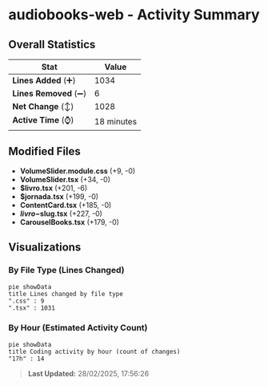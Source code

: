# audiobooks-web - Activity Summary 

## Overall Statistics

| Stat                   | Value                                                             |
| ---------------------- | ----------------------------------------------------------------- |
| **Lines Added** (➕)   | 1034                                          |
| **Lines Removed** (➖) | 6                                        |
| **Net Change** (↕)    | 1028                |
| **Active Time** (⌚)   | 18 minutes |


## Modified Files
- **VolumeSlider.module.css** (+9, -0)
- **VolumeSlider.tsx** (+34, -0)
- **$livro.tsx** (+201, -6)
- **$jornada.tsx** (+199, -0)
- **ContentCard.tsx** (+185, -0)
- **$livro-$slug.tsx** (+227, -0)
- **CarouselBooks.tsx** (+179, -0)

## Visualizations

### By File Type (Lines Changed)

```mermaid
pie showData
title Lines changed by file type
".css" : 9
".tsx" : 1031
```

### By Hour (Estimated Activity Count)

```mermaid
pie showData
title Coding activity by hour (count of changes)
"17h" : 14
```


> **Last Updated:** 28/02/2025, 17:56:26